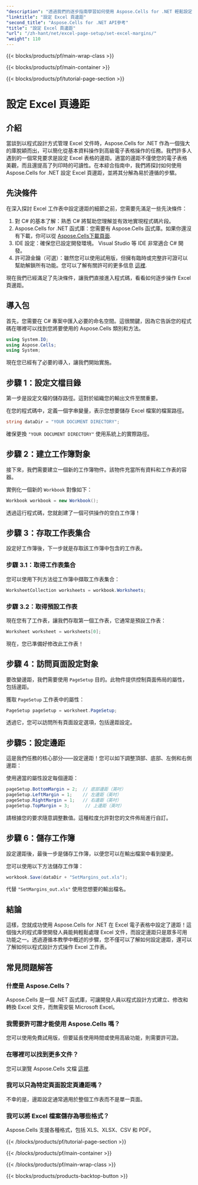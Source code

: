 ```yaml
---
"description": "透過我們的逐步指南學習如何使用 Aspose.Cells for .NET 輕鬆設定 Excel 頁邊距。非常適合希望增強電子表格佈局的開發人員。"
"linktitle": "設定 Excel 頁邊距"
"second_title": "Aspose.Cells for .NET API參考"
"title": "設定 Excel 頁邊距"
"url": "/zh-hant/net/excel-page-setup/set-excel-margins/"
"weight": 110
---
```


{{< blocks/products/pf/main-wrap-class >}}

{{< blocks/products/pf/main-container >}}

{{< blocks/products/pf/tutorial-page-section >}}

# 設定 Excel 頁邊距

## 介紹

當談到以程式設計方式管理 Excel 文件時，Aspose.Cells for .NET 作為一個強大的庫脫穎而出，可以簡化從基本資料操作到高級電子表格操作的任務。我們許多人遇到的一個常見要求是設定 Excel 表格的邊距。適當的邊距不僅使您的電子表格美觀，而且還提高了列印時的可讀性。在本綜合指南中，我們將探討如何使用 Aspose.Cells for .NET 設定 Excel 頁邊距，並將其分解為易於遵循的步驟。

## 先決條件

在深入探討 Excel 工作表中設定邊距的細節之前，您需要先滿足一些先決條件：

1. 對 C# 的基本了解：熟悉 C# 將幫助您理解並有效地實現程式碼片段。
2. Aspose.Cells for .NET 函式庫：您需要有 Aspose.Cells 函式庫。如果你還沒有下載，你可以從 [Aspose.Cells下載頁面](https://releases。aspose.com/cells/net/).
3. IDE 設定：確保您已設定開發環境。 Visual Studio 等 IDE 非常適合 C# 開發。
4. 許可證金鑰（可選）：雖然您可以使用試用版，但擁有臨時或完整許可證可以幫助解鎖所有功能。您可以了解有關許可的更多信息 [這裡](https://purchase。aspose.com/temporary-license/).

現在我們已經滿足了先決條件，讓我們直接進入程式碼，看看如何逐步操作 Excel 頁邊距。

## 導入包

首先，您需要在 C# 專案中匯入必要的命名空間。這很關鍵，因為它告訴您的程式碼在哪裡可以找到您將要使用的 Aspose.Cells 類別和方法。

```csharp
using System.IO;
using Aspose.Cells;
using System;
```

現在您已經有了必要的導入，讓我們開始實施。

## 步驟 1：設定文檔目錄

第一步是設定文檔的儲存路徑。這對於組織您的輸出文件至關重要。 

在您的程式碼中，定義一個字串變量，表示您想要儲存 Excel 檔案的檔案路徑。 

```csharp
string dataDir = "YOUR DOCUMENT DIRECTORY";
```

確保更換 `"YOUR DOCUMENT DIRECTORY"` 使用系統上的實際路徑。

## 步驟 2：建立工作簿對象

接下來，我們需要建立一個新的工作簿物件。該物件充當所有資料和工作表的容器。

實例化一個新的 `Workbook` 對像如下：

```csharp
Workbook workbook = new Workbook();
```

透過這行程式碼，您就創建了一個可供操作的空白工作簿！

## 步驟 3：存取工作表集合

設定好工作簿後，下一步就是存取該工作簿中包含的工作表。

### 步驟 3.1：取得工作表集合

您可以使用下列方法從工作簿中擷取工作表集合：

```csharp
WorksheetCollection worksheets = workbook.Worksheets;
```

### 步驟 3.2：取得預設工作表

現在您有了工作表，讓我們存取第一個工作表，它通常是預設工作表：

```csharp
Worksheet worksheet = worksheets[0];
```

現在，您已準備好修改此工作表！

## 步驟 4：訪問頁面設定對象

要改變邊距，我們需要使用 `PageSetup` 目的。此物件提供控制頁面佈局的屬性，包括邊距。

獲取 `PageSetup` 工作表中的屬性：

```csharp
PageSetup pageSetup = worksheet.PageSetup;
```

透過它，您可以訪問所有頁面設定選項，包括邊距設定。

## 步驟5：設定邊距

這是我們任務的核心部分——設定邊距！您可以如下調整頂部、底部、左側和右側邊距：

使用適當的屬性設定每個邊距：

```csharp
pageSetup.BottomMargin = 2;  // 底部邊距（英吋）
pageSetup.LeftMargin = 1;    // 左邊距（英吋）
pageSetup.RightMargin = 1;   // 右邊距（英吋）
pageSetup.TopMargin = 3;      // 上邊距（英吋）
```

請根據您的要求隨意調整數值。這種粒度允許對您的文件佈局進行自訂。

## 步驟 6：儲存工作簿

設定邊距後，最後一步是儲存工作簿，以便您可以在輸出檔案中看到變更。

您可以使用以下方法儲存工作簿：

```csharp
workbook.Save(dataDir + "SetMargins_out.xls");
```

代替 `"SetMargins_out.xls"` 使用您想要的輸出檔名。 

## 結論

這樣，您就成功使用 Aspose.Cells for .NET 在 Excel 電子表格中設定了邊距！這個強大的程式庫使開發人員能夠輕鬆處理 Excel 文件，而設定邊距只是眾多可用功能之一。透過遵循本教學中概述的步驟，您不僅可以了解如何設定邊距，還可以了解如何以程式設計方式操作 Excel 工作表。 

## 常見問題解答

### 什麼是 Aspose.Cells？
Aspose.Cells 是一個 .NET 函式庫，可讓開發人員以程式設計方式建立、修改和轉換 Excel 文件，而無需安裝 Microsoft Excel。

### 我需要許可證才能使用 Aspose.Cells 嗎？
您可以使用免費試用版，但要延長使用時間或使用高級功能，則需要許可證。

### 在哪裡可以找到更多文件？
您可以瀏覽 Aspose.Cells 文檔 [這裡](https://reference。aspose.com/cells/net/).

### 我可以只為特定頁面設定頁邊距嗎？
不幸的是，邊距設定通常適用於整個工作表而不是單一頁面。

### 我可以將 Excel 檔案儲存為哪些格式？
Aspose.Cells 支援各種格式，包括 XLS、XLSX、CSV 和 PDF。

{{< /blocks/products/pf/tutorial-page-section >}}

{{< /blocks/products/pf/main-container >}}

{{< /blocks/products/pf/main-wrap-class >}}

{{< blocks/products/products-backtop-button >}}
